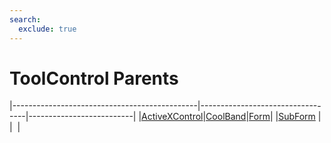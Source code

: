 ```yaml
---
search:
  exclude: true
---
```


<h1 class="heading"><span class="name">ToolControl Parents</span></h1>

|----------------------------------------------|----------------------------------|--------------------------|
|[ActiveXControl](../objects/activexcontrol.md)|[CoolBand](../objects/coolband.md)|[Form](../objects/form.md)|
|[SubForm](../objects/subform.md)              |&nbsp;                            |&nbsp;                    |
